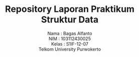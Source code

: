 # <h1 align="center">Repository Laporan Praktikum <br> Struktur Data</h1>

<p align="center">Nama : Bagas Alfanto <br>NIM : 103112430025 <br>Kelas : S1IF-12-07 <br> Telkom University Purwokerto</p>
